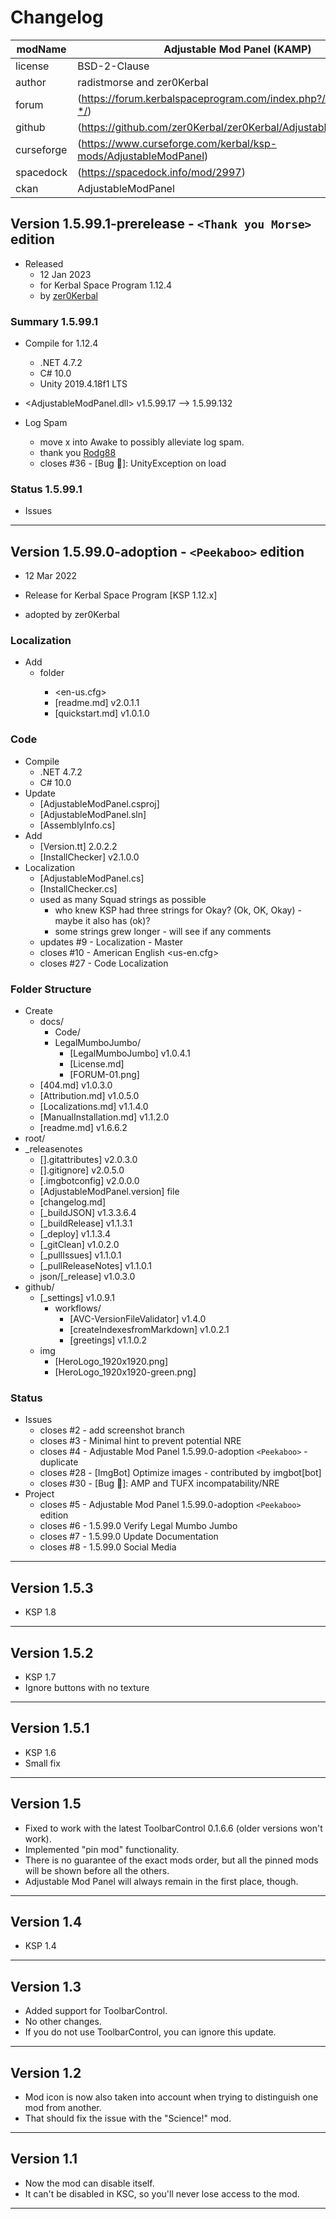# Changelog  
  
| modName    | Adjustable Mod Panel (KAMP)                                       |
| ---------- | ----------------------------------------------------------------- |
| license    | BSD-2-Clause                                                      |
| author     | radistmorse and zer0Kerbal                                        |
| forum      | (https://forum.kerbalspaceprogram.com/index.php?/topic/207263-*/) |
| github     | (https://github.com/zer0Kerbal/zer0Kerbal/AdjustableModPanel)     |
| curseforge | (https://www.curseforge.com/kerbal/ksp-mods/AdjustableModPanel)   |
| spacedock  | (https://spacedock.info/mod/2997)                                 |
| ckan       | AdjustableModPanel                                                |

## Version 1.5.99.1-prerelease - `<Thank you Morse>` edition

* Released
  * 12 Jan 2023
  * for Kerbal Space Program 1.12.4
  * by [zer0Kerbal](https://github.com/zer0Kerbal)

### Summary 1.5.99.1

* Compile for 1.12.4
  * .NET 4.7.2
  * C# 10.0
  * Unity 2019.4.18f1 LTS
* <AdjustableModPanel.dll> v1.5.99.17 --> 1.5.99.132

* Log Spam
  * move x into Awake to possibly alleviate log spam.
  * thank you [Rodg88](https://github.com/Rodg88)
  * closes #36 - [Bug 🐞]: UnityException on load

### Status 1.5.99.1

* Issues


---

## Version 1.5.99.0-adoption -  `<Peekaboo>` edition

* 12 Mar 2022  
* Release for Kerbal Space Program [KSP 1.12.x]

* adopted by zer0Kerbal

### Localization

* Add
  * <Localization> folder
    * <en-us.cfg>
    * [readme.md] v2.0.1.1
    * [quickstart.md] v1.0.1.0

### Code

* Compile
  * .NET 4.7.2
  * C# 10.0
* Update
  * [AdjustableModPanel.csproj]
  * [AdjustableModPanel.sln]
  * [AssemblyInfo.cs]
* Add
  * [Version.tt] 2.0.2.2
  * [InstallChecker] v2.1.0.0
* Localization
  * [AdjustableModPanel.cs]
  * [InstallChecker.cs]
  * used as many Squad strings as possible
    * who knew KSP had three strings for Okay? (Ok, OK, Okay) - maybe it also has (ok)?
    * some strings grew longer - will see if any comments
  * updates #9 - Localization - Master
  * closes #10 - American English <us-en.cfg>
  * closes #27 - Code Localization

### Folder Structure

* Create
  * docs/
    * Code/
    * LegalMumboJumbo/
      * [LegalMumboJumbo] v1.0.4.1
      * [License.md]
      * [FORUM-01.png]
  * [404.md] v1.0.3.0
  * [Attribution.md] v1.0.5.0
  * [Localizations.md] v1.1.4.0
  * [ManualInstallation.md] v1.1.2.0
  * [readme.md] v1.6.6.2
* root/
* _releasenotes
  * [].gitattributes] v2.0.3.0
  * [].gitignore] v2.0.5.0
  * [.imgbotconfig] v2.0.0.0
  * [AdjustableModPanel.version] file
  * [changelog.md]
  * [_buildJSON] v1.3.3.6.4
  * [_buildRelease] v1.1.3.1
  * [_deploy] v1.1.3.4
  * [_gitClean] v1.0.2.0
  * [_pullIssues] v1.1.0.1
  * [_pullReleaseNotes] v1.1.0.1
  * json/[_release] v1.0.3.0
* github/
  * [_settings] v1.0.9.1
    * workflows/
      * [AVC-VersionFileValidator] v1.4.0
      * [createIndexesfromMarkdown] v1.0.2.1
      * [greetings] v1.1.0.2
  * img
    * [HeroLogo_1920x1920.png]
    * [HeroLogo_1920x1920-green.png]

### Status

* Issues
  * closes #2 - add screenshot branch
  * closes #3 - Minimal hint to prevent potential NRE
  * closes #4 - Adjustable Mod Panel 1.5.99.0-adoption `<Peekaboo>` - duplicate
  * closes #28 - [ImgBot] Optimize images - contributed by imgbot[bot]
  * closes #30 - [Bug 🐞]: AMP and TUFX incompatability/NRE
* Project
  * closes #5 - Adjustable Mod Panel 1.5.99.0-adoption `<Peekaboo>` edition
  * closes #6 - 1.5.99.0 Verify Legal Mumbo Jumbo
  * closes #7 - 1.5.99.0 Update Documentation
  * closes #8 - 1.5.99.0 Social Media

---

## Version 1.5.3

* KSP 1.8

---

## Version 1.5.2

* KSP 1.7
* Ignore buttons with no texture

---

## Version 1.5.1

* KSP 1.6
* Small fix

---

## Version 1.5

* Fixed to work with the latest ToolbarControl 0.1.6.6 (older versions won't work).
* Implemented "pin mod" functionality.
* There is no guarantee of the exact mods order, but all the pinned mods will be shown before all the others.
* Adjustable Mod Panel will always remain in the first place, though.

---

## Version 1.4

* KSP 1.4

---

## Version 1.3

* Added support for ToolbarControl.
* No other changes.
* If you do not use ToolbarControl, you can ignore this update.

---

## Version 1.2

* Mod icon is now also taken into account when trying to distinguish one mod from another.
* That should fix the issue with the "Science!" mod.

---

## Version 1.1

* Now the mod can disable itself.
* It can't be disabled in KSC, so you'll never lose access to the mod.

---